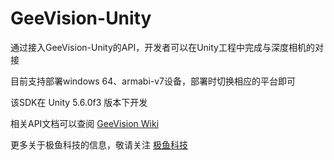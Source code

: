 # GeeVision-Unity

通过接入GeeVision-Unity的API，开发者可以在Unity工程中完成与深度相机的对接

目前支持部署windows 64、armabi-v7设备，部署时切换相应的平台即可

该SDK在 Unity 5.6.0f3 版本下开发

相关API文档可以查阅 [GeeVision Wiki](https://github.com/GeeFishTechnology/GeeVision-Unity/wiki)

更多关于极鱼科技的信息，敬请关注 [极鱼科技](http://www.thisvr.cn)
